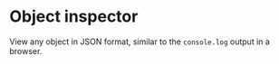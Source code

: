 # Object inspector

View any object in JSON format, similar to the `console.log` output in a browser.

